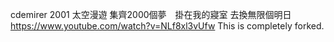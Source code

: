 cdemirer
2001 太空漫遊
集齊2000個夢　掛在我的寢室
去換無限個明日
https://www.youtube.com/watch?v=NLf8xl3vUfw
This is completely forked.
